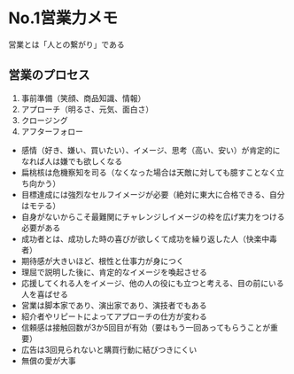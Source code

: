 # No.1営業力メモ
営業とは「人との繋がり」である
## 営業のプロセス
1. 事前準備（笑顔、商品知識、情報）
1. アプローチ（明るさ、元気、面白さ）
1. クロージング
1. アフターフォロー

* 感情（好き、嫌い、買いたい）、イメージ、思考（高い、安い）が肯定的になれば人は嫌でも欲しくなる
* 扁桃核は危機察知を司る（なくなった場合は天敵に対しても臆すことなく立ち向かう）
* 目標達成には強烈なセルフイメージが必要（絶対に東大に合格できる、自分はモテる）
* 自身がないからこそ最難関にチャレンジしイメージの枠を広げ実力をつける必要がある
* 成功者とは、成功した時の喜びが欲しくて成功を繰り返した人（快楽中毒者）
* 期待感が大きいほど、根性と仕事力が身につく
* 理屈で説明した後に、肯定的なイメージを喚起させる
* 応援してくれる人をイメージ、他の人の役にも立つと考える、目の前にいる人を喜ばせる
* 営業は脚本家であり、演出家であり、演技者でもある
* 紹介者やリピートによってアプローチの仕方が変わる
* 信頼感は接触回数が3か5回目が有効（要はもう一回あってもらうことが重要）
* 広告は3回見られないと購買行動に結びつきにくい
* 無償の愛が大事

